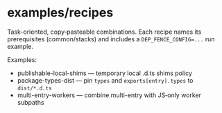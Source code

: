 # examples/recipes

Task-oriented, copy‑pasteable combinations. Each recipe names its prerequisites (common/stacks) and includes a `DEP_FENCE_CONFIG=...` run example.

Examples:
- publishable-local-shims — temporary local .d.ts shims policy
- package-types-dist — pin `types` and `exports[entry].types` to `dist/*.d.ts`
- multi-entry-workers — combine multi-entry with JS‑only worker subpaths

